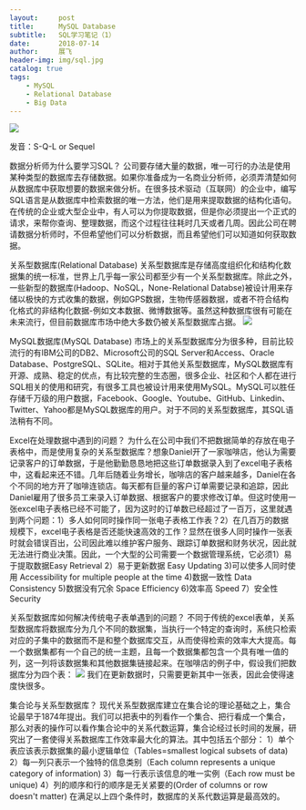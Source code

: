 ```yaml
---
layout:     post
title:      MySQL Database
subtitle:   SQL学习笔记（1）
date:       2018-07-14
author:     展飞
header-img: img/sql.jpg
catalog: true
tags:
    - MySQL
    - Relational Database
    - Big Data
--- 
```

![](http://m.qpic.cn/psb?/V12j1VvP2SOs2p/dOe6ehq9qk6XSWJWpUtwhW3jY2SH2JwzWQzf7TRYubs!/b/dAgBAAAAAAAA&bo=dAQ4BAAAAAARF2w!&rf=viewer_4)


发音：S-Q-L or Sequel

数据分析师为什么要学习SQL？
公司要存储大量的数据，唯一可行的办法是使用某种类型的数据库去存储数据。如果你准备成为一名商业分析师，必须弄清楚如何从数据库中获取想要的数据来做分析。在很多技术驱动（互联网）的企业中，编写SQL语言是从数据库中检索数据的唯一方法，他们是用来提取数据的结构化语句。在传统的企业或大型企业中，有人可以为你提取数据，但是你必须提出一个正式的请求，来帮你查询、整理数据，而这个过程往往耗时几天或者几周。因此公司在聘请数据分析师时，不但希望他们可以分析数据，而且希望他们可以知道如何获取数据。

关系型数据库(Relational Database)
关系型数据库是存储高度组织化和结构化数据集的统一标准，世界上几乎每一家公司都至少有一个关系型数据库。除此之外，一些新型的数据库(Hadoop、NoSQL，None-Relational Databse)被设计用来存储以极快的方式收集的数据，例如GPS数据，生物传感器数据，或者不符合结构化格式的非结构化数据-例如文本数据、微博数据等。虽然这种数据库很有可能在未来流行，但目前数据库市场中绝大多数仍被关系型数据库占据。
![](http://m.qpic.cn/psb?/V12j1VvP2SOs2p/cwjaBot60DZTL9lVyNhW7Wwq5qjfNfTx*K3.S36arsM!/b/dDABAAAAAAAA&bo=4AU4BAAAAAARB.k!&rf=viewer_4)

MySQL数据库(MySQL Database)
市场上的关系型数据库分为很多种，目前比较流行的有IBM公司的DB2、Microsoft公司的SQL Server和Access、Oracle Database、PostgreSQL、SQLite。相对于其他关系型数据库，MySQL数据库有开源、成熟、稳定的优点，有比较完整的生态圈，很多企业、社区和个人都在进行SQL相关的使用和研究，有很多工具也被设计用来使用MySQL。MySQL可以胜任存储千万级的用户数据，Facebook、Google、Youtube、GitHub、Linkedin、Twitter、Yahoo都是MySQL数据库的用户。对于不同的关系型数据库，其SQL语法稍有不同。

Excel在处理数据中遇到的问题？
为什么在公司中我们不把数据简单的存放在电子表格中，而是使用复杂的关系型数据库？想象Daniel开了一家咖啡店，他认为需要记录客户的订单数据，于是他勤勤恳恳地把这些订单数据录入到了excel电子表格中，这看起来还不错。几年后随着业务增长，咖啡店的客户越来越多，Daniel在各个不同的地方开了咖啡连锁店。每天都有巨量的客户订单需要记录和追踪，因此Daniel雇用了很多员工来录入订单数据、根据客户的要求修改订单。但这时使用一张excel电子表格已经不可能了，因为这时的订单数已经超过了一百万，这里就遇到两个问题：1）多人如何同时操作同一张电子表格工作表？2）在几百万的数据规模下，excel电子表格是否还能快速高效的工作？显然在很多人同时操作一张表时就会错误百出，公司因此难以维护客户服务、跟踪订单数据和财务状况，因此就无法进行商业决策。因此，一个大型的公司需要一个数据管理系统，它必须1）易于提取数据Easy Retrieval 2）易于更新数据 Easy Updating 3)可以使多人同时使用 Accessibility for multiple people at the time 4)数据一致性 Data Consistency 5)数据没有冗余 Space Efficiency 6)效率高 Speed 7）安全性 Security

关系型数据库如何解决传统电子表单遇到的问题？
不同于传统的excel表单，关系型数据库将数据库分为几个不同的数据集，当执行一个特定的查询时，系统只检索对应的子集中的数据而不是和整个数据库交互，从而使得检索的效率大大提高。每一个数据集都有一个自己的统一主题，且每一个数据集都包含一个具有唯一值的列，这一列将该数据集和其他数据集链接起来。在咖啡店的例子中，假设我们把数据库分为四个表：
![](http://a4.qpic.cn/psb?/V12j1VvP2SOs2p/v.iU8*slBgI8.JQgx8bf.OGOXrVMMT7xYCdJIurrNjQ!/b/dEMBAAAAAAAA&ek=1&kp=1&pt=0&bo=jgc4BAAAAAARF5U!&tl=1&vuin=949511192&tm=1531710000&sce=60-2-2&rf=viewer_4)
我们在更新数据时，只需要更新其中一张表，因此会使得速度快很多。

集合论与关系型数据库？
现代关系型数据库建立在集合论的理论基础之上，集合论最早于1874年提出。我们可以把表中的列看作一个集合、把行看成一个集合，那么对表的操作可以看作集合论中的关系代数运算，集合论经过长时间的发展，研究出了一套使得关系数据库工作效率最大化的算法。其中包括五个部分：
1）单个表应该表示数据集的最小逻辑单位（Tables=smallest logical subsets of data)
2）每一列只表示一个独特的信息类别（Each column represents a unique category of information)
3）每一行表示该信息的唯一实例（Each row must be unique)
4）列的顺序和行的顺序是无关紧要的(Order of columns or row doesn't matter)
在满足以上四个条件时，数据库的关系代数运算是最高效的。


